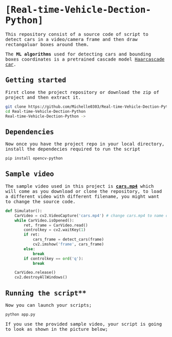 <samp>
    
# [Real-time-Vehicle-Dection-Python]

This repository consist of a source code of script to detect cars in a video/camera frame and then draw rectangaluar boxes around them.

The **ML algorithms** used for detecting cars and bounding boxes coordinates is a pretrained cascade model [Haarcascade car](https://github.com/Michelle0303/Real-time-Vehicle-Dection-Python/blob/master/haarcascade_car.xml).

## Getting started

First clone the project repository or download the zip of project and then extract it.

```bash
git clone https://github.com/Michelle0303/Real-time-Vehicle-Dection-Python
cd Real-time-Vehicle-Dection-Python
Real-time-Vehicle-Dection-Python ->
```

## Dependencies

Now once you have the project repo in your local directory, install the dependecies required to run the script

```bash
pip install opencv-python
```

## Sample video

The sample video used in this project is [**cars.mp4**](https://github.com/Michelle0303/Real-time-Vehicle-Dection-Python/blob/master/cars.mp4) which will come as you download or clone the repository, to load a different video with different filename, you might want to change the source code.

```python
def Simulator():
    CarVideo = cv2.VideoCapture('cars.mp4') # change cars.mp4 to name of your vidoe
    while CarVideo.isOpened():
        ret, frame = CarVideo.read()
        controlkey = cv2.waitKey(1)
        if ret:        
            cars_frame = detect_cars(frame)
            cv2.imshow('frame', cars_frame)
        else:
            break
        if controlkey == ord('q'):
            break

    CarVideo.release()
    cv2.destroyAllWindows()

```

## Running the script**

Now you can launch your scripts;

```bash
python app.py 
```

If you use the provided sample video, your script is going to look as shown in the picture below;


